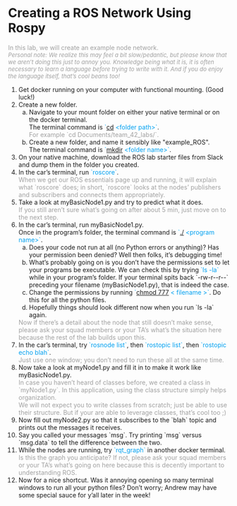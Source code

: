 # Creating a ROS Network Using Rospy
<font color=#A0A0A0> In this lab, we will create an example node network. <br> <font size=2>*Personal note: We realize this may feel a bit slow/pedantic, but please know that we aren’t doing this just to annoy you. Knowledge being what it is, it is often necessary to learn a language before trying to write with it. And if you do enjoy the language itself, that’s cool beans too!*</font></font> 
<ol type="1">

<li>Get docker running on your computer with functional mounting. (Good luck!)</li>
<li>Create a new folder.<ol type="a">
<li>Navigate to your mount folder on either your native terminal or on the docker terminal.<br>
The terminal command is <font color=#00A0F0>`<a href="#" data-toggle="tooltip" title="i.e. change directory">cd</a> &#60;folder path&#62;`</font>.<br>
<font color=#A0A0A0>For example `cd Documents/team_42_labs/`.</font></li>
<li>Create a new folder, and name it sensibly like "example_ROS".<br>
The terminal command is <font color=#00A0F0>`<a href="#" data-toggle="tooltip" title="i.e. make directory">mkdir</a> &#60;folder name&#62;`</font>.</li>
</ol></li>

<li>On your native machine, download the ROS lab starter files from Slack and dump them in the folder you created.</li>

<li>In the car’s terminal, run <font color=#00A0F0>`roscore`</font>.<br>
<font color=#A0A0A0>When we get our ROS essentials page up and running, it will explain what `roscore` does; in short, `roscore` looks at the nodes’ publishers and subscribers and connects them appropriately.</font> </li>

<li>Take a look at myBasicNode1.py and try to predict what it does.<br>
<font color=#A0A0A0>If you still aren’t sure what’s going on after about 5 min, just move on to the next step.</font></li>

<li>In the car’s terminal, run myBasicNode1.py.<br>
Once in the program’s folder, the terminal command is <font color=#00A0F0>`<a href="#" data-toggle="tooltip" title="`./` refers to the current folder">./</a> &#60;program name&#62;`</font>.<br>
<ol type="a">
<li>Does your code not run at all (no Python errors or anything)? Has your permission been denied? Well then folks, it’s debugging time!</li>
<li>What’s probably going on is you don’t have the permissions set to let your programs be executable. We can check this by trying <font color=#00A0F0>`ls -la`</font> while in your program’s folder. If your terminal spits back `-rw-r--r--` preceding your filename (myBasicNode1.py), that is indeed the case.</li>
<li>Change the permissions by running <font color=#00A0F0>`<a href="#" data-toggle="tooltip" title="Note that `chmod 777` is not recommended for files containing sensitive or proprietary information because from a security standpoint, it makes those files very accessible.">chmod 777</a> &#60 filename &#62`</font>. Do this for all the python files.</li>
<li> Hopefully things should look different now when you run `ls -la` again.
</li>
</ol>
<font color=#A0A0A0>Now if there’s a detail about the node that still doesn’t make sense, please ask your squad members or your TA’s what’s the situation here because the rest of the lab builds upon this. </font></li>

<li>In the car’s terminal, try <font color=#00A0F0>`rosnode list`</font>, then <font color=#00A0F0>`rostopic list`</font>, then <font color=#00A0F0>`rostopic echo blah`</font>.<br>
<font color=#A0A0A0>Just use one window; you don’t need to run these all at the same time.</font></li>

<li> Now take a look at myNode1.py and fill it in to make it work like myBasicNode1.py.<br>
<font color=#A0A0A0>In case you haven’t heard of classes before, we created a class in `myNode1.py`. In this application, using the class structure simply helps organization.<br>We will not expect you to write classes from scratch; just be able to use their structure. But if your are able to leverage classes, that’s cool too ;)</font><br>
</li>

<li> Now fill out myNode2.py so that it subscribes to the `blah` topic and prints out the messages it receives.
</li>

<li> Say you called your messages `msg`. Try printing `msg` versus `msg.data` to tell the difference between the two.
</li>

<li> While the nodes are running, try <font color=#00A0F0> `rqt_graph` </font> in another docker terminal.<br>
<font color=#A0A0A0>Is this the graph you anticipate? If not, please ask your squad members or your TA’s what’s going on here because this is decently important to understanding ROS.</font>
</li>

<li> Now for a nice shortcut. Was it annoying opening so many terminal windows to run all your python files? Don’t worry; Andrew may have some special sauce for y’all later in the week!
</li>
</ol>
